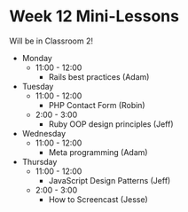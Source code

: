 # Week 12 Mini-Lessons

Will be in Classroom 2!

- Monday
  - 11:00 - 12:00
    - Rails best practices (Adam)
- Tuesday
  - 11:00 - 12:00
    - PHP Contact Form (Robin) 
  - 2:00 - 3:00
    - Ruby OOP design principles (Jeff)
- Wednesday
  - 11:00 - 12:00
    - Meta programming (Adam)
- Thursday
  - 11:00 - 12:00
    - JavaScript Design Patterns (Jeff)
  - 2:00 - 3:00
    - How to Screencast (Jesse) 